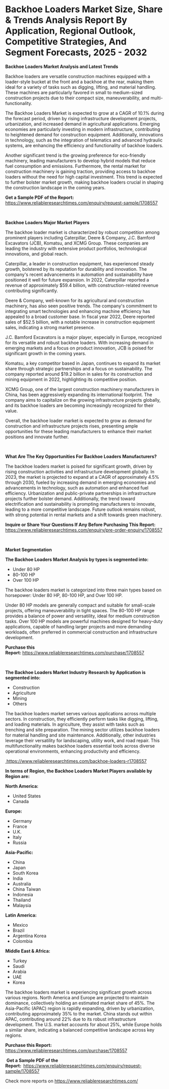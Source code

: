 <p><h1>Backhoe Loaders Market Size, Share & Trends Analysis Report By Application, Regional Outlook, Competitive Strategies, And Segment Forecasts, 2025 - 2032</h1></p><p><strong>Backhoe Loaders Market Analysis and Latest Trends</strong></p>
<p><p>Backhoe loaders are versatile construction machines equipped with a loader-style bucket at the front and a backhoe at the rear, making them ideal for a variety of tasks such as digging, lifting, and material handling. These machines are particularly favored in small to medium-sized construction projects due to their compact size, maneuverability, and multi-functionality.</p><p>The Backhoe Loaders Market is expected to grow at a CAGR of 10.1% during the forecast period, driven by rising infrastructure development projects, urbanization, and increased demand in agricultural applications. Emerging economies are particularly investing in modern infrastructure, contributing to heightened demand for construction equipment. Additionally, innovations in technology, such as the integration of telematics and advanced hydraulic systems, are enhancing the efficiency and functionality of backhoe loaders.</p><p>Another significant trend is the growing preference for eco-friendly machinery, leading manufacturers to develop hybrid models that reduce fuel consumption and emissions. Furthermore, the rental market for construction machinery is gaining traction, providing access to backhoe loaders without the need for high capital investment. This trend is expected to further bolster market growth, making backhoe loaders crucial in shaping the construction landscape in the coming years.</p></p>
<p><strong>Get a Sample PDF of the Report:&nbsp;</strong> <a href="https://www.reliableresearchtimes.com/enquiry/request-sample/1708557?utm_campaign=3216&utm_medium=2&utm_source=Github&utm_content=ia&utm_term=27032025&utm_id=backhoe-loaders">https://www.reliableresearchtimes.com/enquiry/request-sample/1708557</a></p>
<p>&nbsp;</p>
<p><strong>Backhoe Loaders Major Market Players</strong></p>
<p><p>The backhoe loader market is characterized by robust competition among prominent players including Caterpillar, Deere & Company, J.C. Bamford Excavators (JCB), Komatsu, and XCMG Group. These companies are leading the industry with extensive product portfolios, technological innovations, and global reach.</p><p>Caterpillar, a leader in construction equipment, has experienced steady growth, bolstered by its reputation for durability and innovation. The company's recent advancements in automation and sustainability have positioned it well for future expansion. In 2022, Caterpillar reported a revenue of approximately $59.4 billion, with construction-related revenue contributing significantly.</p><p>Deere & Company, well-known for its agricultural and construction machinery, has also seen positive trends. The company's commitment to integrating smart technologies and enhancing machine efficiency has appealed to a broad customer base. In fiscal year 2022, Deere reported sales of $52.5 billion, with a notable increase in construction equipment sales, indicating a strong market presence.</p><p>J.C. Bamford Excavators is a major player, especially in Europe, recognized for its versatile and robust backhoe loaders. With increasing demand in emerging markets and a focus on product innovation, JCB is poised for significant growth in the coming years.</p><p>Komatsu, a key competitor based in Japan, continues to expand its market share through strategic partnerships and a focus on sustainability. The company reported around $19.2 billion in sales for its construction and mining equipment in 2022, highlighting its competitive position.</p><p>XCMG Group, one of the largest construction machinery manufacturers in China, has been aggressively expanding its international footprint. The company aims to capitalize on the growing infrastructure projects globally, and its backhoe loaders are becoming increasingly recognized for their value.</p><p>Overall, the backhoe loader market is expected to grow as demand for construction and infrastructure projects rises, presenting ample opportunities for these leading manufacturers to enhance their market positions and innovate further.</p></p>
<p>&nbsp;</p>
<p><strong>What Are The Key Opportunities For Backhoe Loaders Manufacturers?</strong></p>
<p><p>The backhoe loaders market is poised for significant growth, driven by rising construction activities and infrastructure development globally. In 2023, the market is projected to expand at a CAGR of approximately 4.5% through 2030, fueled by increasing demand in emerging economies and advancements in technology, such as automation and enhanced fuel efficiency. Urbanization and public-private partnerships in infrastructure projects further bolster demand. Additionally, the trend toward electrification and sustainability is prompting manufacturers to innovate, leading to a more competitive landscape. Future outlook remains robust, with strong potential in rental markets and a shift towards green machinery.</p></p>
<p><strong>Inquire or Share Your Questions If Any Before Purchasing This Report:</strong> <a href="https://www.reliableresearchtimes.com/enquiry/pre-order-enquiry/1708557?utm_campaign=3216&utm_medium=2&utm_source=Github&utm_content=ia&utm_term=27032025&utm_id=backhoe-loaders">https://www.reliableresearchtimes.com/enquiry/pre-order-enquiry/1708557</a></p>
<p>&nbsp;</p>
<p><strong>Market Segmentation</strong></p>
<p><strong>The Backhoe Loaders Market Analysis by types is segmented into:</strong></p>
<p><ul><li>Under 80 HP</li><li>80-100 HP</li><li>Over 100 HP</li></ul></p>
<p><p>The backhoe loaders market is categorized into three main types based on horsepower: Under 80 HP, 80-100 HP, and Over 100 HP. </p><p>Under 80 HP models are generally compact and suitable for small-scale projects, offering maneuverability in tight spaces. The 80-100 HP range provides a balance of power and versatility, ideal for medium construction tasks. Over 100 HP models are powerful machines designed for heavy-duty applications, capable of handling larger projects and more demanding workloads, often preferred in commercial construction and infrastructure development.</p></p>
<p><strong>Purchase this Report:&nbsp;</strong><a href="https://www.reliableresearchtimes.com/purchase/1708557?utm_campaign=3216&utm_medium=2&utm_source=Github&utm_content=ia&utm_term=27032025&utm_id=backhoe-loaders">https://www.reliableresearchtimes.com/purchase/1708557</a></p>
<p>&nbsp;</p>
<p><strong>The Backhoe Loaders Market Industry Research by Application is segmented into:</strong></p>
<p><ul><li>Construction</li><li>Agriculture</li><li>Mining</li><li>Others</li></ul></p>
<p><p>The backhoe loaders market serves various applications across multiple sectors. In construction, they efficiently perform tasks like digging, lifting, and loading materials. In agriculture, they assist with tasks such as trenching and site preparation. The mining sector utilizes backhoe loaders for material handling and site maintenance. Additionally, other industries leverage their versatility for landscaping, utility work, and road repair. This multifunctionality makes backhoe loaders essential tools across diverse operational environments, enhancing productivity and efficiency.</p></p>
<p><a href="https://www.reliableresearchtimes.com/backhoe-loaders-r1708557?utm_campaign=3216&utm_medium=2&utm_source=Github&utm_content=ia&utm_term=27032025&utm_id=backhoe-loaders">&nbsp;https://www.reliableresearchtimes.com/backhoe-loaders-r1708557</a></p>
<p><strong>In terms of Region, the Backhoe Loaders Market Players available by Region are:</strong></p>
<p>
    <p> <strong> North America: </strong>
        <ul>
            <li>United States</li>
            <li>Canada</li>
        </ul>
        </p> 
    <p> <strong> Europe: </strong>
        <ul>
            <li>Germany</li>
            <li>France</li>
            <li>U.K.</li>
            <li>Italy</li>
            <li>Russia</li>
        </ul>
        </p> 
    <p> <strong> Asia-Pacific: </strong>
        <ul>
            <li>China</li>
            <li>Japan</li>
            <li>South Korea</li>
            <li>India</li>
            <li>Australia</li>
            <li>China Taiwan</li>
            <li>Indonesia</li>
            <li>Thailand</li>
            <li>Malaysia</li>
        </ul>
        </p> 
    <p> <strong> Latin America: </strong>
        <ul>
            <li>Mexico</li>
            <li>Brazil</li>
            <li>Argentina Korea</li>
            <li>Colombia</li>
        </ul>
        </p> 
    <p> <strong> Middle East & Africa: </strong>
        <ul>
            <li>Turkey</li>
            <li>Saudi</li>
            <li>Arabia</li>
            <li>UAE</li>
            <li>Korea</li>
        </ul>
    </p>
    </p>
<p><p>The backhoe loaders market is experiencing significant growth across various regions. North America and Europe are projected to maintain dominance, collectively holding an estimated market share of 45%. The Asia-Pacific (APAC) region is rapidly expanding, driven by urbanization, contributing approximately 35% to the market. China stands out within APAC, contributing around 22% due to its robust infrastructure development. The U.S. market accounts for about 25%, while Europe holds a similar share, indicating a balanced competitive landscape across key regions.</p></p>
<p><strong>Purchase this Report: </strong><a href="https://www.reliableresearchtimes.com/purchase/1708557?utm_campaign=3216&utm_medium=2&utm_source=Github&utm_content=ia&utm_term=27032025&utm_id=backhoe-loaders">https://www.reliableresearchtimes.com/purchase/1708557</a></p>
<p>&nbsp;<strong>Get a Sample PDF of the Report:&nbsp;&nbsp;</strong><a href="https://www.reliableresearchtimes.com/enquiry/request-sample/1708557?utm_campaign=3216&utm_medium=2&utm_source=Github&utm_content=ia&utm_term=27032025&utm_id=backhoe-loaders">https://www.reliableresearchtimes.com/enquiry/request-sample/1708557</a></p>
<p><strong></strong></p>
<p>Check more reports on <a href="https://www.reliableresearchtimes.com/?utm_campaign=3216&utm_medium=2&utm_source=Github&utm_content=ia&utm_term=27032025&utm_id=backhoe-loaders">https://www.reliableresearchtimes.com/</a></p>